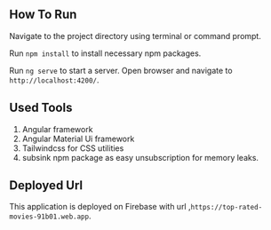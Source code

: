 ## How To Run
Navigate to the project directory using terminal or command prompt.

Run `npm install` to install necessary npm packages.

Run `ng serve` to start a server. Open browser and navigate to `http://localhost:4200/`.
## Used Tools
1. Angular framework
2. Angular Material Ui framework
3. Tailwindcss for CSS utilities
4. subsink npm package as easy unsubscription for memory leaks.

## Deployed Url
This application is deployed on Firebase with url ,`https://top-rated-movies-91b01.web.app`.
